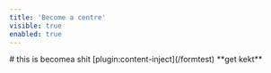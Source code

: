 ```yaml
---
title: 'Become a centre'
visible: true
enabled: true
---
```


<p># this is becomea shit [plugin:content-inject](/formtest) **get kekt**</p>